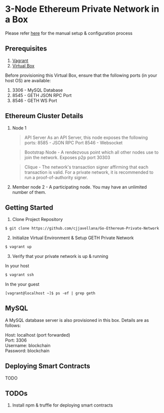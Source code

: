 # 3-Node Ethereum Private Network in a Box
Please refer [here](https://geth.ethereum.org/docs/interface/private-network) for the manual setup & configuration process


## Prerequisites

1. [Vagrant](https://www.vagrantup.com/)
2. [Virtual Box](https://www.virtualbox.org/)

Before provisioning this Virtual Box, ensure that the following ports (in your host OS) are available:
1. 3306 - MySQL Database
2. 8545 - GETH JSON RPC Port
3. 8546 - GETH WS Port

## Ethereum Cluster Details

1. Node 1
   > API Server
     As an API Server, this node exposes the following ports:
     8585 - JSON RPC Port
     8546 - Websocket
          
   > Bootstrap Node - A rendezvous point which all other nodes use to join the network.
     Exposes p2p port 30303     

   > Clique - The network's transaction signer affirming that each transaction is valid. For a private network, it is recommended to run a proof-of-authority signer.

2. Member node 2 - A participating node. You may have an unlimited number of them.

## Getting Started

1. Clone Project Repository
  
  ``` bash
  $ git clone https://github.com/cjjavellana/Go-Ethereum-Private-Network.git
  ```

2. Initialize Virtual Environment & Setup GETH Private Network

  ```bash
  $ vagrant up
  ``` 

3. Verify that your private network is up & running

  In your host
  ```bash
  $ vagrant ssh
  ```

  In the your guest
  ```
  [vagrant@localhost ~]$ ps -ef | grep geth
  ```

## MySQL

A MySQL database server is also provisioned in this box. Details are as follows:

Host: localhost (port forwarded) \
Port: 3306 \
Username: blockchain \
Password: blockchain 

## Deploying Smart Contracts
TODO

## TODOs

1. Install npm & truffle for deploying smart contracts


